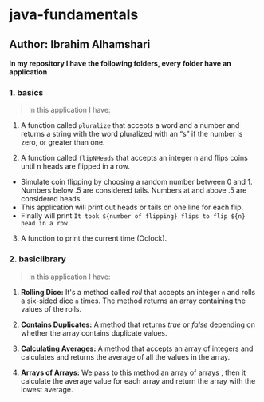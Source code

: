 # java-fundamentals

## Author: Ibrahim Alhamshari


**In my repository I have the following folders, every folder have an application**
### 1. basics

> In this application I have:
1. A function called `pluralize` that accepts a word and a number and returns a string with the word pluralized with an “s” if the number is zero, or greater than one.

2. A function called `flipNHeads` that accepts an integer n and flips coins until n heads are flipped in a row.
- Simulate coin flipping by choosing a random number between 0 and 1. Numbers below .5 are considered tails. Numbers at and above .5 are considered heads.
- This application will print out heads or tails on one line for each flip.
- Finally will print `It took ${number of flipping} flips to flip ${n} head in a row.`

3. A function to print the current time (Oclock).

### 2. basiclibrary

> In this application I have:
1. **Rolling Dice:** It's a  method called *roll* that accepts an integer `n` and rolls a six-sided dice `n` times. The method returns an array containing the values of the rolls.
2. **Contains Duplicates:** A method that returns *true* or *false* depending on whether the array contains duplicate values.
3. **Calculating Averages:**  A method that accepts an array of integers and calculates and returns the average of all the values in the array.

4. **Arrays of Arrays:** We pass to this method an array of arrays , then it calculate the average value for each array and return the array with the lowest average.
